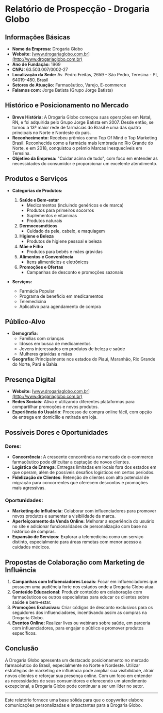# Relatório de Prospecção - Drogaria Globo

## Informações Básicas
- **Nome da Empresa:** Drogaria Globo
- **Website:** [www.drogariaglobo.com.br](http://www.drogariaglobo.com.br)
- **Ano de Fundação:** 1969
- **CNPJ:** 63.503.007/0002-27
- **Localização da Sede:** Av. Pedro Freitas, 2659 - São Pedro, Teresina - PI, 64019-480, Brasil
- **Setores de Atuação:** Farmacêutico, Varejo, E-commerce
- **Falamos com:** Jorge Batista (Grupo Jorge Batista)

## Histórico e Posicionamento no Mercado
- **Breve História:** A Drogaria Globo começou suas operações em Natal, RN, e foi adquirida pelo Grupo Jorge Batista em 2007. Desde então, se tornou a 13ª maior rede de farmácias do Brasil e uma das quatro principais no Norte e Nordeste do país. 
- **Reconhecimento:** Recebeu prêmios como Top Of Mind e Top Marketing Brasil. Reconhecida como a farmácia mais lembrada no Rio Grande do Norte, e em 2018, conquistou o prêmio Marcas Inesquecíveis em Teresina.
- **Objetivo da Empresa:** "Cuidar acima de tudo", com foco em entender as necessidades do consumidor e proporcionar um excelente atendimento.

## Produtos e Serviços
- **Categorias de Produtos:**
  1. **Saúde e Bem-estar**
     - Medicamentos (incluindo genéricos e de marca)
     - Produtos para primeiros socorros
     - Suplementos e vitaminas
     - Produtos naturais
  2. **Dermocosméticos**
     - Cuidado da pele, cabelo, e maquiagem
  3. **Higiene e Beleza**
     - Produtos de higiene pessoal e beleza
  4. **Mãe e Filho**
     - Produtos para bebês e mães grávidas
  5. **Alimentos e Conveniência**
     - Itens alimentícios e eletrônicos
  6. **Promoções e Ofertas**
     - Campanhas de desconto e promoções sazonais

- **Serviços:**
  - Farmácia Popular
  - Programa de benefício em medicamentos
  - Telemedicina
  - Aplicativo para agendamento de compra

## Público-Alvo
- **Demografia:** 
  - Famílias com crianças
  - Idosos em busca de medicamentos
  - Jovens interessados em produtos de beleza e saúde
  - Mulheres grávidas e mães
- **Geografia:** Principalmente nos estados do Piauí, Maranhão, Rio Grande do Norte, Pará e Bahia.

## Presença Digital
- **Website:** [www.drogariaglobo.com.br](http://www.drogariaglobo.com.br)
- **Redes Sociais:** Ativa e utilizando diferentes plataformas para compartilhar promoções e novos produtos.
- **Experiência do Usuário:** Processo de compra online fácil, com opção de entrega em domicílio e retirada em loja.

## Possíveis Dores e Oportunidades
### Dores:
- **Concorrência:** A crescente concorrência no mercado de e-commerce farmacêutico pode dificultar a captação de novos clientes.
- **Logística de Entrega:** Entregas limitadas em locais fora dos estados em que operam, além de possíveis desafios logísticos em certos períodos.
- **Fidelização de Clientes:** Retenção de clientes com alto potencial de migração para concorrentes que oferecem descontos e promoções mais agressivas.

### Oportunidades:
- **Marketing de Influência:** Colaborar com influenciadores para promover novos produtos e aumentar a visibilidade da marca.
- **Aperfeiçoamento da Venda Online:** Melhorar a experiência do usuário no site e adicionar funcionalidades de personalização com base no histórico de compras.
- **Expansão de Serviços:** Explorar a telemedicina como um serviço distinto, especialmente para áreas remotas com menor acesso a cuidados médicos.

## Propostas de Colaboração com Marketing de Influência
1. **Campanhas com Influenciadores Locais:** Focar em influenciadores que possuem uma audiência forte nos estados onde a Drogaria Globo atua.
2. **Conteúdo Educacional:** Produzir conteúdo em colaboração com farmacêuticos ou outros especialistas para educar os clientes sobre saúde e bem-estar.
3. **Promoções Exclusivas:** Criar códigos de desconto exclusivos para os seguidores dos influenciadores, incentivando assim as compras na Drogaria Globo.
4. **Eventos Online:** Realizar lives ou webinars sobre saúde, em parceria com influenciadores, para engajar o público e promover produtos específicos.

## Conclusão
A Drogaria Globo apresenta um destacado posicionamento no mercado farmacêutico do Brasil, especialmente no Norte e Nordeste. Utilizar estratégias de marketing de influência pode ampliar sua visibilidade, atrair novos clientes e reforçar sua presença online. Com um foco em entender as necessidades de seus consumidores e oferecendo um atendimento excepcional, a Drogaria Globo pode continuar a ser um líder no setor.

---

Este relatório fornece uma base sólida para que o copywriter elabore comunicações personalizadas e impactantes para a Drogaria Globo.